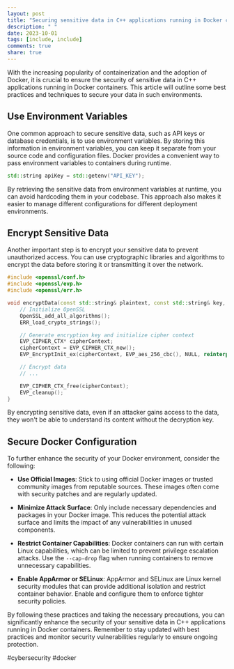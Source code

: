 ```yaml
---
layout: post
title: "Securing sensitive data in C++ applications running in Docker containers"
description: " "
date: 2023-10-01
tags: [include, include]
comments: true
share: true
---
```


With the increasing popularity of containerization and the adoption of Docker, it is crucial to ensure the security of sensitive data in C++ applications running in Docker containers. This article will outline some best practices and techniques to secure your data in such environments.

## Use Environment Variables

One common approach to secure sensitive data, such as API keys or database credentials, is to use environment variables. By storing this information in environment variables, you can keep it separate from your source code and configuration files. Docker provides a convenient way to pass environment variables to containers during runtime.

```cpp
std::string apiKey = std::getenv("API_KEY");
```

By retrieving the sensitive data from environment variables at runtime, you can avoid hardcoding them in your codebase. This approach also makes it easier to manage different configurations for different deployment environments.

## Encrypt Sensitive Data

Another important step is to encrypt your sensitive data to prevent unauthorized access. You can use cryptographic libraries and algorithms to encrypt the data before storing it or transmitting it over the network.

```cpp
#include <openssl/conf.h>
#include <openssl/evp.h>
#include <openssl/err.h>

void encryptData(const std::string& plaintext, const std::string& key, std::string& ciphertext) {
    // Initialize OpenSSL
    OpenSSL_add_all_algorithms();
    ERR_load_crypto_strings();

    // Generate encryption key and initialize cipher context
    EVP_CIPHER_CTX* cipherContext;
    cipherContext = EVP_CIPHER_CTX_new();
    EVP_EncryptInit_ex(cipherContext, EVP_aes_256_cbc(), NULL, reinterpret_cast<const unsigned char*>(key.c_str()), NULL);

    // Encrypt data
    // ...

    EVP_CIPHER_CTX_free(cipherContext);
    EVP_cleanup();
}
```

By encrypting sensitive data, even if an attacker gains access to the data, they won't be able to understand its content without the decryption key.

## Secure Docker Configuration

To further enhance the security of your Docker environment, consider the following:

- **Use Official Images**: Stick to using official Docker images or trusted community images from reputable sources. These images often come with security patches and are regularly updated.

- **Minimize Attack Surface**: Only include necessary dependencies and packages in your Docker image. This reduces the potential attack surface and limits the impact of any vulnerabilities in unused components.

- **Restrict Container Capabilities**: Docker containers can run with certain Linux capabilities, which can be limited to prevent privilege escalation attacks. Use the `--cap-drop` flag when running containers to remove unnecessary capabilities.

- **Enable AppArmor or SELinux**: AppArmor and SELinux are Linux kernel security modules that can provide additional isolation and restrict container behavior. Enable and configure them to enforce tighter security policies.

By following these practices and taking the necessary precautions, you can significantly enhance the security of your sensitive data in C++ applications running in Docker containers. Remember to stay updated with best practices and monitor security vulnerabilities regularly to ensure ongoing protection.

#cybersecurity #docker